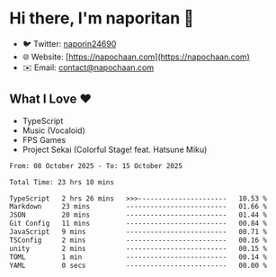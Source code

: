 # Hi there, I'm naporitan 👋

- 🐦 Twitter: [naporin24690](https://twitter.com/naporin24690)
- 🌐 Website: [https://napochaan.com](https://napochaan.com)
- ✉️ Email: [contact@napochaan.com](mailto:contact@napochaan.com)

## What I Love ❤️
- TypeScript
- Music (Vocaloid)
- FPS Games
- Project Sekai (Colorful Stage! feat. Hatsune Miku)

<!--START_SECTION:waka-->

```txt
From: 08 October 2025 - To: 15 October 2025

Total Time: 23 hrs 10 mins

TypeScript   2 hrs 26 mins   >>>----------------------   10.53 %
Markdown     23 mins         -------------------------   01.66 %
JSON         20 mins         -------------------------   01.44 %
Git Config   11 mins         -------------------------   00.84 %
JavaScript   9 mins          -------------------------   00.71 %
TSConfig     2 mins          -------------------------   00.16 %
unity        2 mins          -------------------------   00.15 %
TOML         1 min           -------------------------   00.14 %
YAML         0 secs          -------------------------   00.00 %
```

<!--END_SECTION:waka-->

